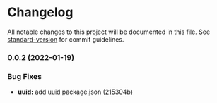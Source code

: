 # Changelog

All notable changes to this project will be documented in this file. See [standard-version](https://github.com/conventional-changelog/standard-version) for commit guidelines.

### 0.0.2 (2022-01-19)


### Bug Fixes

* **uuid:** add uuid package.json ([215304b](https://github.com/Mintrawa/hive-auth-client/commit/215304b1bfd0664e772eefdd200114e02d935662))
